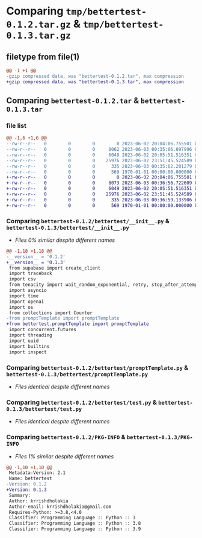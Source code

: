 # Comparing `tmp/bettertest-0.1.2.tar.gz` & `tmp/bettertest-0.1.3.tar.gz`

## filetype from file(1)

```diff
@@ -1 +1 @@
-gzip compressed data, was "bettertest-0.1.2.tar", max compression
+gzip compressed data, was "bettertest-0.1.3.tar", max compression
```

## Comparing `bettertest-0.1.2.tar` & `bettertest-0.1.3.tar`

### file list

```diff
@@ -1,6 +1,6 @@
--rw-r--r--   0        0        0        0 2023-06-02 20:04:06.755501 bettertest-0.1.2/README.md
--rw-r--r--   0        0        0     8062 2023-06-03 00:35:06.097996 bettertest-0.1.2/bettertest/__init__.py
--rw-r--r--   0        0        0     6049 2023-06-02 20:05:51.516351 bettertest-0.1.2/bettertest/promptTemplate.py
--rw-r--r--   0        0        0    25976 2023-06-02 23:51:45.524589 bettertest-0.1.2/bettertest/test.py
--rw-r--r--   0        0        0      335 2023-06-03 00:35:02.201279 bettertest-0.1.2/pyproject.toml
--rw-r--r--   0        0        0      569 1970-01-01 00:00:00.000000 bettertest-0.1.2/PKG-INFO
+-rw-r--r--   0        0        0        0 2023-06-02 20:04:06.755501 bettertest-0.1.3/README.md
+-rw-r--r--   0        0        0     8073 2023-06-03 00:36:56.722609 bettertest-0.1.3/bettertest/__init__.py
+-rw-r--r--   0        0        0     6049 2023-06-02 20:05:51.516351 bettertest-0.1.3/bettertest/promptTemplate.py
+-rw-r--r--   0        0        0    25976 2023-06-02 23:51:45.524589 bettertest-0.1.3/bettertest/test.py
+-rw-r--r--   0        0        0      335 2023-06-03 00:36:59.133906 bettertest-0.1.3/pyproject.toml
+-rw-r--r--   0        0        0      569 1970-01-01 00:00:00.000000 bettertest-0.1.3/PKG-INFO
```

### Comparing `bettertest-0.1.2/bettertest/__init__.py` & `bettertest-0.1.3/bettertest/__init__.py`

 * *Files 0% similar despite different names*

```diff
@@ -1,18 +1,18 @@
-__version__ = '0.1.2'
+__version__ = '0.1.3'
 from supabase import create_client
 import traceback
 import csv 
 from tenacity import wait_random_exponential, retry, stop_after_attempt
 import asyncio 
 import time 
 import openai 
 import os 
 from collections import Counter
-from promptTemplate import promptTemplate
+from bettertest.promptTemplate import promptTemplate
 import concurrent.futures
 import threading
 import uuid
 import builtins
 import inspect
```

### Comparing `bettertest-0.1.2/bettertest/promptTemplate.py` & `bettertest-0.1.3/bettertest/promptTemplate.py`

 * *Files identical despite different names*

### Comparing `bettertest-0.1.2/bettertest/test.py` & `bettertest-0.1.3/bettertest/test.py`

 * *Files identical despite different names*

### Comparing `bettertest-0.1.2/PKG-INFO` & `bettertest-0.1.3/PKG-INFO`

 * *Files 1% similar despite different names*

```diff
@@ -1,10 +1,10 @@
 Metadata-Version: 2.1
 Name: bettertest
-Version: 0.1.2
+Version: 0.1.3
 Summary: 
 Author: krrishdholakia
 Author-email: krrishdholakia@gmail.com
 Requires-Python: >=3.8,<4.0
 Classifier: Programming Language :: Python :: 3
 Classifier: Programming Language :: Python :: 3.8
 Classifier: Programming Language :: Python :: 3.9
```

